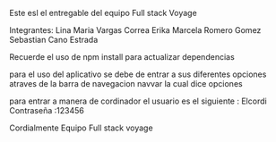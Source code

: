 Este esl el entregable del equipo Full stack Voyage

Integrantes:
 Lina Maria Vargas Correa
 Erika Marcela Romero Gomez
 Sebastian Cano Estrada
 
Recuerde el uso de npm install para actualizar dependencias

para el uso del aplicativo se debe de entrar a  sus diferentes opciones atraves de la barra de navegacion navvar la cual dice opciones

para entrar a manera de cordinador el usuario es el siguiente : Elcordi Contraseña :123456


Cordialmente Equipo Full stack voyage
